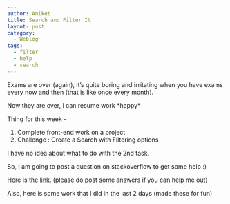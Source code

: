 ```yaml
---
author: Aniket
title: Search and Filter It
layout: post
category:
  - Weblog
tags:
  - filter
  - help
  - search
---
```

Exams are over (again), it’s quite boring and irritating when you have exams every now and then (that is like once every month).

Now they are over, I can resume work \*happy\*

Thing for this week -

1.  Complete front-end work on a project
2.  Challenge : Create a Search with Filtering options

I have no idea about what to do with the 2nd task.

So, I am going to post a question on stackoverflow to get some help :)

Here is the [link][1]. (please do post some answers if you can help me out)

Also, here is some work that I did in the last 2 days (made these for fun)

 [1]: http://stackoverflow.com/questions/7875492/create-search-with-filtering "The Question"